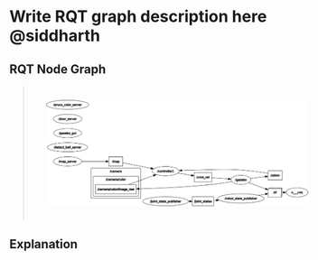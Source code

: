 # Write RQT graph description here @siddharth

## RQT Node Graph
> <img src="../images/rosgraph.png" style="vertical-align:middle; padding:25px 25px 25px 25px" width="700">
## Explanation
